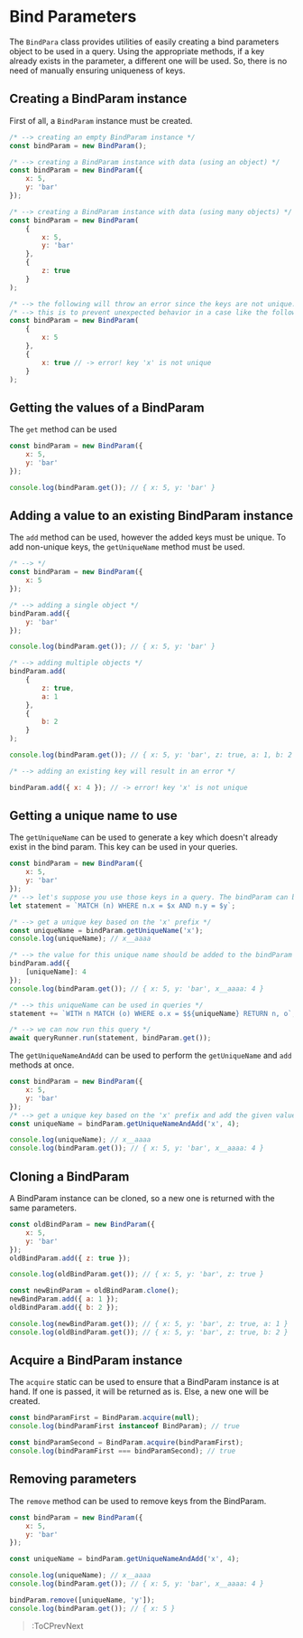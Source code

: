 # Bind Parameters

The `BindPara` class provides utilities of easily creating a bind parameters object to be used in a query. Using the appropriate methods, if a key already exists in the parameter, a different one will be used. So, there is no need of manually ensuring uniqueness of keys.

## Creating a BindParam instance

First of all, a `BindParam` instance must be created.
```js
/* --> creating an empty BindParam instance */
const bindParam = new BindParam();

/* --> creating a BindParam instance with data (using an object) */
const bindParam = new BindParam({
    x: 5,
    y: 'bar'
});

/* --> creating a BindParam instance with data (using many objects) */
const bindParam = new BindParam(
    {
        x: 5,
        y: 'bar'
    },
    {
        z: true
    }
);

/* --> the following will throw an error since the keys are not unique. To add non-unique keys, the `getUniqueName` method must be used */
/* --> this is to prevent unexpected behavior in a case like the following: "n1.x = $x, n2.x = $x", where a different value is intended to be used each time */
const bindParam = new BindParam(
    {
        x: 5
    },
    {
        x: true // -> error! key 'x' is not unique
    }
);
```

## Getting the values of a BindParam

The `get` method can be used

```js
const bindParam = new BindParam({
    x: 5,
    y: 'bar'
});

console.log(bindParam.get()); // { x: 5, y: 'bar' }
```

## Adding a value to an existing BindParam instance

The `add` method can be used, however the added keys must be unique. To add non-unique keys, the `getUniqueName` method must be used.

```js
/* --> */
const bindParam = new BindParam({
    x: 5
});

/* --> adding a single object */
bindParam.add({
    y: 'bar'
});

console.log(bindParam.get()); // { x: 5, y: 'bar' }

/* --> adding multiple objects */
bindParam.add(
    {
        z: true,
        a: 1
    },
    {
        b: 2
    }
);

console.log(bindParam.get()); // { x: 5, y: 'bar', z: true, a: 1, b: 2 }

/* --> adding an existing key will result in an error */

bindParam.add({ x: 4 }); // -> error! key 'x' is not unique
```

## Getting a unique name to use

The `getUniqueName` can be used to generate a key which doesn't already exist in the bind param. This key can be used in your queries.

```js
const bindParam = new BindParam({
    x: 5,
    y: 'bar'
});
/* --> let's suppose you use those keys in a query. The bindParam can be used as a parameter when we run it */
let statement = `MATCH (n) WHERE n.x = $x AND n.y = $y`;

/* --> get a unique key based on the 'x' prefix */
const uniqueName = bindParam.getUniqueName('x');
console.log(uniqueName); // x__aaaa

/* --> the value for this unique name should be added to the bindParam */
bindParam.add({
    [uniqueName]: 4
});
console.log(bindParam.get()); // { x: 5, y: 'bar', x__aaaa: 4 }

/* --> this uniqueName can be used in queries */
statement += `WITH n MATCH (o) WHERE o.x = $${uniqueName} RETURN n, o`;

/* --> we can now run this query */
await queryRunner.run(statement, bindParam.get());
```

The `getUniqueNameAndAdd` can be used to perform the `getUniqueName` and `add` methods at once.

```js
const bindParam = new BindParam({
    x: 5,
    y: 'bar'
});
/* --> get a unique key based on the 'x' prefix and add the given value to the bindParam */
const uniqueName = bindParam.getUniqueNameAndAdd('x', 4);

console.log(uniqueName); // x__aaaa
console.log(bindParam.get()); // { x: 5, y: 'bar', x__aaaa: 4 }
```

## Cloning a BindParam

A BindParam instance can be cloned, so a new one is returned with the same parameters.

```js
const oldBindParam = new BindParam({
    x: 5,
    y: 'bar'
});
oldBindParam.add({ z: true });

console.log(oldBindParam.get()); // { x: 5, y: 'bar', z: true }

const newBindParam = oldBindParam.clone();
newBindParam.add({ a: 1 });
oldBindParam.add({ b: 2 });

console.log(newBindParam.get()); // { x: 5, y: 'bar', z: true, a: 1 }
console.log(oldBindParam.get()); // { x: 5, y: 'bar', z: true, b: 2 }
```

## Acquire a BindParam instance

The `acquire` static can be used to ensure that a BindParam instance is at hand. If one is passed, it will be returned as is. Else, a new one will be created.

```js
const bindParamFirst = BindParam.acquire(null);
console.log(bindParamFirst instanceof BindParam); // true

const bindParamSecond = BindParam.acquire(bindParamFirst);
console.log(bindParamFirst === bindParamSecond); // true
```

## Removing parameters
The `remove` method can be used to remove keys from the BindParam.

```js
const bindParam = new BindParam({
    x: 5,
    y: 'bar'
});

const uniqueName = bindParam.getUniqueNameAndAdd('x', 4);

console.log(uniqueName); // x__aaaa
console.log(bindParam.get()); // { x: 5, y: 'bar', x__aaaa: 4 }

bindParam.remove([uniqueName, 'y']);
console.log(bindParam.get()); // { x: 5 }
```

> :ToCPrevNext
